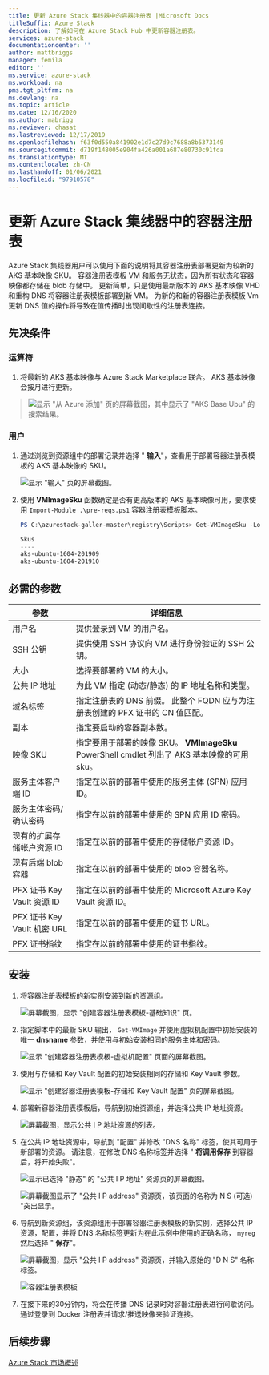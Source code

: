```yaml
---
title: 更新 Azure Stack 集线器中的容器注册表 |Microsoft Docs
titleSuffix: Azure Stack
description: 了解如何在 Azure Stack Hub 中更新容器注册表。
services: azure-stack
documentationcenter: ''
author: mattbriggs
manager: femila
editor: ''
ms.service: azure-stack
ms.workload: na
pms.tgt_pltfrm: na
ms.devlang: na
ms.topic: article
ms.date: 12/16/2020
ms.author: mabrigg
ms.reviewer: chasat
ms.lastreviewed: 12/17/2019
ms.openlocfilehash: f63f0d550a841902e1d7c27d9c7688a8b5373149
ms.sourcegitcommit: d719f148005e904fa426a001a687e80730c91fda
ms.translationtype: MT
ms.contentlocale: zh-CN
ms.lasthandoff: 01/06/2021
ms.locfileid: "97910578"
---
```

# <a name="update-the-container-registry-in-azure-stack-hub"></a>更新 Azure Stack 集线器中的容器注册表

Azure Stack 集线器用户可以使用下面的说明将其容器注册表部署更新为较新的 AKS 基本映像 SKU。 容器注册表模板 VM 和服务无状态，因为所有状态和容器映像都存储在 blob 存储中。 更新简单，只是使用最新版本的 AKS 基本映像 VHD 和重构 DNS 将容器注册表模板部署到新 VM。 为新的和新的容器注册表模板 Vm 更新 DNS 值的操作将导致在值传播时出现间歇性的注册表连接。

## <a name="prerequisites"></a>先决条件

### <a name="operator"></a>运算符

1.  将最新的 AKS 基本映像与 Azure Stack Marketplace 联合。 AKS 基本映像会按月进行更新。

> ![显示 "从 Azure 添加" 页的屏幕截图，其中显示了 "AKS Base Ubu" 的搜索结果。](./media/container-registry-template-updating-tzl/image1.png)

### <a name="user"></a>用户

1.  通过浏览到资源组中的部署记录并选择 " **输入**"，查看用于部署容器注册表模板的 AKS 基本映像的 SKU。

    ![显示 "输入" 页的屏幕截图。](./media/container-registry-template-updating-tzl/image2.png)

2.  使用 **VMImageSku** 函数确定是否有更高版本的 AKS 基本映像可用，要求使用 `Import-Module .\pre-reqs.ps1` 容器注册表模板脚本。

    ```powershell  
    PS C:\azurestack-galler-master\registry\Scripts> Get-VMImageSku -Location Shanghai
    
    Skus                  
    ----                  
    aks-ubuntu-1604-201909
    aks-ubuntu-1604-201910 
    ```

## <a name="parameters-required"></a>必需的参数

| 参数 | 详细信息 |
| --- | --- |
| 用户名 | 提供登录到 VM 的用户名。 |
| SSH 公钥 | 提供使用 SSH 协议向 VM 进行身份验证的 SSH 公钥。 |
| 大小 | 选择要部署的 VM 的大小。 |
| 公共 IP 地址 | 为此 VM 指定 (动态/静态) 的 IP 地址名称和类型。 |
| 域名标签 | 指定注册表的 DNS 前缀。 此整个 FQDN 应与为注册表创建的 PFX 证书的 CN 值匹配。 |
| 副本 | 指定要启动的容器副本数。 |
| 映像 SKU | 指定要用于部署的映像 SKU。 **VMImageSku** PowerShell cmdlet 列出了 AKS 基本映像的可用 sku。 |
| 服务主体客户端 ID | 指定在以前的部署中使用的服务主体 (SPN) 应用 ID。 |
| 服务主体密码/确认密码 | 指定在以前的部署中使用的 SPN 应用 ID 密码。 |
| 现有的扩展存储帐户资源 ID | 指定在以前的部署中使用的存储帐户资源 ID。 |
| 现有后端 blob 容器 | 指定在以前的部署中使用的 blob 容器名称。 |
| PFX 证书 Key Vault 资源 ID | 指定在以前的部署中使用的 Microsoft Azure Key Vault 资源 ID。 |
| PFX 证书 Key Vault 机密 URL | 指定在以前的部署中使用的证书 URL。 |
| PFX 证书指纹 | 指定在以前的部署中使用的证书指纹。 |

## <a name="installation"></a>安装

1.  将容器注册表模板的新实例安装到新的资源组。

    ![屏幕截图，显示 "创建容器注册表模板-基础知识" 页。](./media/container-registry-template-updating-tzl/image3.png)

2.  指定脚本中的最新 SKU 输出， `Get-VMImage` 并使用虚拟机配置中初始安装的唯一 **dnsname** 参数，并使用与初始安装相同的服务主体和密码。

    ![显示 "创建容器注册表模板-虚拟机配置" 页面的屏幕截图。](./media/container-registry-template-updating-tzl/image4.png)

3.  使用与存储和 Key Vault 配置的初始安装相同的存储和 Key Vault 参数。

    ![显示 "创建容器注册表模板-存储和 Key Vault 配置" 页的屏幕截图。](./media/container-registry-template-updating-tzl/image5.png)

1.  部署新容器注册表模板后，导航到初始资源组，并选择公共 IP 地址资源。

    ![屏幕截图，显示公共 I P 地址资源的列表。](./media/container-registry-template-updating-tzl/image6.png)

1.  在公共 IP 地址资源中，导航到 "配置" 并修改 "DNS 名称" 标签，使其可用于新部署的资源。 请注意，在修改 DNS 名称标签并选择 " **将调用保存** 到容器后，将开始失败"。

    ![显示已选择 "静态" 的 "公共 I P 地址" 资源页的屏幕截图。](./media/container-registry-template-updating-tzl/image7.png)
    
    ![屏幕截图显示了 "公共 I P address" 资源页，该页面的名称为 N S (可选) "突出显示。](./media/container-registry-template-updating-tzl/image8.png)

2.  导航到新资源组，该资源组用于部署容器注册表模板的新实例，选择公共 IP 资源，配置，并将 DNS 名称标签更新为在此示例中使用的正确名称， `myreg` 然后选择 " **保存**"。

    ![屏幕截图，显示 "公共 I P address" 资源页，并输入原始的 "D N S" 名称标签。](./media/container-registry-template-updating-tzl/image9.png)
    
    ![容器注册表模板](./media/container-registry-template-updating-tzl/image10.png)

3.  在接下来的30分钟内，将会在传播 DNS 记录时对容器注册表进行间歇访问。 通过登录到 Docker 注册表并请求/推送映像来验证连接。

## <a name="next-steps"></a>后续步骤

[Azure Stack 市场概述](../../operator/azure-stack-marketplace.md)

